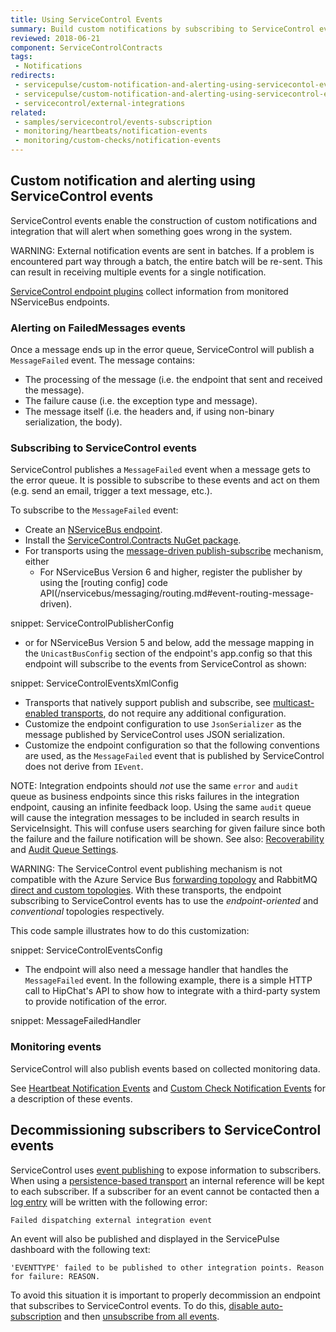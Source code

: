 ```yaml
---
title: Using ServiceControl Events
summary: Build custom notifications by subscribing to ServiceControl events
reviewed: 2018-06-21
component: ServiceControlContracts
tags:
 - Notifications
redirects:
 - servicepulse/custom-notification-and-alerting-using-servicecontol-events
 - servicepulse/custom-notification-and-alerting-using-servicecontrol-events
 - servicecontrol/external-integrations
related:
 - samples/servicecontrol/events-subscription
 - monitoring/heartbeats/notification-events
 - monitoring/custom-checks/notification-events
---
```



## Custom notification and alerting using ServiceControl events

ServiceControl events enable the construction of custom notifications and integration that will alert when something goes wrong in the system.

WARNING: External notification events are sent in batches. If a problem is encountered part way through a batch, the entire batch will be re-sent. This can result in receiving multiple events for a single notification.

[ServiceControl endpoint plugins](/servicecontrol/plugins/) collect information from monitored NServiceBus endpoints.


### Alerting on FailedMessages events

Once a message ends up in the error queue, ServiceControl will publish a `MessageFailed` event. The message contains:

 * The processing of the message (i.e. the endpoint that sent and received the message).
 * The failure cause (i.e. the exception type and message).
 * The message itself (i.e. the headers and, if using non-binary serialization, the body).


### Subscribing to ServiceControl events

ServiceControl publishes a `MessageFailed` event when a message gets to the error queue. It is possible to subscribe to these events and act on them (e.g. send an email, trigger a text message, etc.).

To subscribe to the `MessageFailed` event:

 * Create an [NServiceBus endpoint](/nservicebus/hosting/nservicebus-host/).
 * Install the [ServiceControl.Contracts NuGet package](https://www.nuget.org/packages/ServiceControl.Contracts/).
 * For transports using the [message-driven publish-subscribe](/nservicebus/messaging/publish-subscribe/) mechanism, either
   * For NServiceBus Version 6 and higher, register the publisher by using the [routing config] code API(/nservicebus/messaging/routing.md#event-routing-message-driven).

snippet: ServiceControlPublisherConfig

   * or for NServiceBus Version 5 and below, add the message mapping in the `UnicastBusConfig` section of the endpoint's app.config so that this endpoint will subscribe to the events from ServiceControl as shown:

snippet: ServiceControlEventsXmlConfig

 * Transports that natively support publish and subscribe, see [multicast-enabled transports](/transports/#types-of-transports-multicast-enabled-transports), do not require any additional configuration.
 * Customize the endpoint configuration to use `JsonSerializer` as the message published by ServiceControl uses JSON serialization.
 * Customize the endpoint configuration so that the following conventions are used, as the `MessageFailed` event that is published by ServiceControl does not derive from `IEvent`.

NOTE: Integration endpoints should _not_ use the same `error` and `audit` queue as business endpoints since this risks failures in the integration endpoint, causing an infinite feedback loop. Using the same `audit` queue will cause the integration messages to be included in search results in ServiceInsight. This will confuse users searching for given failure since both the failure and the failure notification will be shown. See also: [Recoverability](/nservicebus/recoverability/) and [Audit Queue Settings](/nservicebus/operations/auditing.md).

WARNING: The ServiceControl event publishing mechanism is not compatible with the Azure Service Bus [forwarding topology](/transports/azure-service-bus/topologies/) and RabbitMQ [direct and custom topologies](/transports/rabbitmq/routing-topology.md). With these transports, the endpoint subscribing to ServiceControl events has to use the _endpoint-oriented_ and _conventional_ topologies respectively.

This code sample illustrates how to do this customization:

snippet: ServiceControlEventsConfig

 * The endpoint will also need a message handler that handles the `MessageFailed` event. In the following example, there is a simple HTTP call to HipChat's API to show how to integrate with a third-party system to provide notification of the error.

snippet: MessageFailedHandler


### Monitoring events

ServiceControl will also publish events based on collected monitoring data.

See [Heartbeat Notification Events](/monitoring/heartbeats/notification-events.md) and [Custom Check Notification Events](/monitoring/custom-checks/notification-events.md) for a description of these events.


## Decommissioning subscribers to ServiceControl events

ServiceControl uses [event publishing](/nservicebus/messaging/publish-subscribe/) to expose information to subscribers. When using a [persistence-based transport](/nservicebus/messaging/publish-subscribe/#mechanics-message-driven-persistence-based) an internal reference will be kept to each subscriber. If a subscriber for an event cannot be contacted then a [log entry](logging.md) will be written with the following error:

```
Failed dispatching external integration event
```

An event will also be published and displayed in the ServicePulse dashboard with the following text:

```
'EVENTTYPE' failed to be published to other integration points. Reason for failure: REASON.
```

To avoid this situation it is important to properly decommission an endpoint that subscribes to ServiceControl events. To do this, [disable auto-subscription](/nservicebus/messaging/publish-subscribe/controlling-what-is-subscribed.md#disabling-auto-subscription) and then [unsubscribe from all events](/nservicebus/messaging/publish-subscribe/controlling-what-is-subscribed.md#manually-subscribing-to-a-message).
